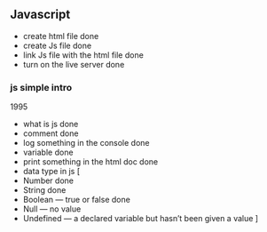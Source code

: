 ## Javascript

- create html file done
- create Js file done
- link Js file with the html file done
- turn on the live server done

### js simple intro

1995

- what is js done
- comment done
- log something in the console done
- variable done
- print something in the html doc done
- data type in js
  [
- Number done
- String done
- Boolean — true or false done
- Null — no value
- Undefined — a declared variable but hasn’t been given a value
  ]
